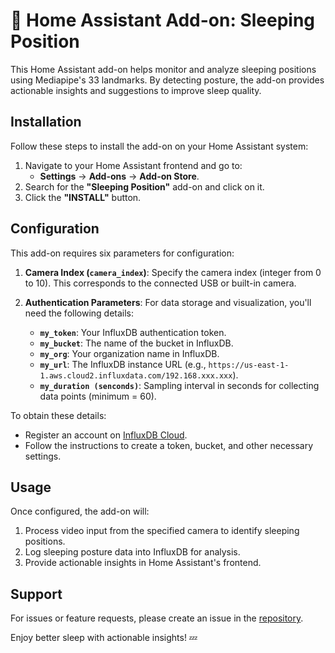 # 🛌 Home Assistant Add-on: Sleeping Position

This Home Assistant add-on helps monitor and analyze sleeping positions using Mediapipe's 33 landmarks. By detecting posture, the add-on provides actionable insights and suggestions to improve sleep quality.

## Installation

Follow these steps to install the add-on on your Home Assistant system:

1. Navigate to your Home Assistant frontend and go to:
   - **Settings** -> **Add-ons** -> **Add-on Store**.
2. Search for the **"Sleeping Position"** add-on and click on it.
3. Click the **"INSTALL"** button.

## Configuration

This add-on requires six parameters for configuration:

1. **Camera Index (`camera_index`)**: Specify the camera index (integer from 0 to 10). This corresponds to the connected USB or built-in camera.
   
2. **Authentication Parameters**: For data storage and visualization, you'll need the following details:
   - **`my_token`**: Your InfluxDB authentication token.
   - **`my_bucket`**: The name of the bucket in InfluxDB.
   - **`my_org`**: Your organization name in InfluxDB.
   - **`my_url`**: The InfluxDB instance URL (e.g., `https://us-east-1-1.aws.cloud2.influxdata.com/192.168.xxx.xxx`).
   - **`my_duration (senconds)`**: Sampling interval in seconds for collecting data points (minimum = 60).

To obtain these details:
- Register an account on [InfluxDB Cloud](https://us-east-1-1.aws.cloud2.influxdata.com/orgs/59f6f678313bf9b1/load-data/tokens).
- Follow the instructions to create a token, bucket, and other necessary settings.

## Usage

Once configured, the add-on will:
1. Process video input from the specified camera to identify sleeping positions.
2. Log sleeping posture data into InfluxDB for analysis.
3. Provide actionable insights in Home Assistant's frontend.


## Support

For issues or feature requests, please create an issue in the [repository](https://github.com/nott-smartbed/sleep_shape_detection.git).

Enjoy better sleep with actionable insights! 💤
